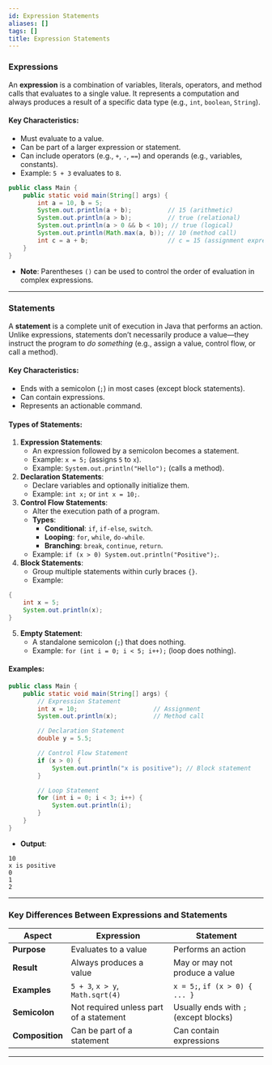 ```yaml
---
id: Expression Statements
aliases: []
tags: []
title: Expression Statements
---
```


### **Expressions**
An **expression** is a combination of variables, literals, operators, and method calls that evaluates to a single value. It represents a computation and always produces a result of a specific data type (e.g., `int`, `boolean`, `String`).

#### Key Characteristics:
- Must evaluate to a value.
- Can be part of a larger expression or statement.
- Can include operators (e.g., `+`, `-`, `==`) and operands (e.g., variables, constants).
- Example: `5 + 3` evaluates to `8`.

```java
public class Main {
    public static void main(String[] args) {
        int a = 10, b = 5;
        System.out.println(a + b);          // 15 (arithmetic)
        System.out.println(a > b);          // true (relational)
        System.out.println(a > 0 && b < 10); // true (logical)
        System.out.println(Math.max(a, b)); // 10 (method call)
        int c = a + b;                      // c = 15 (assignment expression)
    }
}
```
- **Note**: Parentheses `()` can be used to control the order of evaluation in complex expressions.

---

### **Statements**
A **statement** is a complete unit of execution in Java that performs an action. Unlike expressions, statements don’t necessarily produce a value—they instruct the program to *do something* (e.g., assign a value, control flow, or call a method).

#### Key Characteristics:
- Ends with a semicolon (`;`) in most cases (except block statements).
- Can contain expressions.
- Represents an actionable command.

#### Types of Statements:
1. **Expression Statements**:
   - An expression followed by a semicolon becomes a statement.
   - Example: `x = 5;` (assigns `5` to `x`).
   - Example: `System.out.println("Hello");` (calls a method).
2. **Declaration Statements**:
   - Declare variables and optionally initialize them.
   - Example: `int x;` or `int x = 10;`.
3. **Control Flow Statements**:
   - Alter the execution path of a program.
   - **Types**:
     - **Conditional**: `if`, `if-else`, `switch`.
     - **Looping**: `for`, `while`, `do-while`.
     - **Branching**: `break`, `continue`, `return`.
   - Example: `if (x > 0) System.out.println("Positive");`.
4. **Block Statements**:
   - Group multiple statements within curly braces `{}`.
   - Example:
```java
{
    int x = 5;
    System.out.println(x);
}
```
5. **Empty Statement**:
   - A standalone semicolon (`;`) that does nothing.
   - Example: `for (int i = 0; i < 5; i++);` (loop does nothing).

#### Examples:
```java
public class Main {
    public static void main(String[] args) {
        // Expression Statement
        int x = 10;                     // Assignment
        System.out.println(x);          // Method call

        // Declaration Statement
        double y = 5.5;

        // Control Flow Statement
        if (x > 0) {
            System.out.println("x is positive"); // Block statement
        }

        // Loop Statement
        for (int i = 0; i < 3; i++) {
            System.out.println(i);
        }
    }
}
```
- **Output**:
```
10
x is positive
0
1
2
```

---

### Key Differences Between Expressions and Statements
| **Aspect**           | **Expression**                     | **Statement**                     |
|----------------------|------------------------------------|-----------------------------------|
| **Purpose**          | Evaluates to a value              | Performs an action                |
| **Result**           | Always produces a value           | May or may not produce a value    |
| **Examples**         | `5 + 3`, `x > y`, `Math.sqrt(4)` | `x = 5;`, `if (x > 0) { ... }`   |
| **Semicolon**        | Not required unless part of a statement | Usually ends with `;` (except blocks) |
| **Composition**      | Can be part of a statement        | Can contain expressions           |

---
